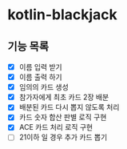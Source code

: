 # kotlin-blackjack

## 기능 목록
- [x] 이름 입력 받기
- [x] 이름 출력 하기
- [x] 임의의 카드 생성
- [x] 참가자에게 최초 카드 2장 배분
- [x] 배분된 카드 다시 뽑지 않도록 처리
- [x] 카드 숫자 합산 판별 로직 구현
- [x] ACE 카드 처리 로직 구현
- [ ] 21이하 일 경우 추가 카드 뽑기
